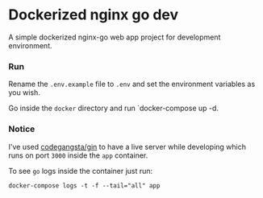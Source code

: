 # Dockerized nginx go dev
A simple dockerized nginx-go web app project for development environment.

### Run
Rename the `.env.example` file to `.env` and set the environment variables as you wish.

Go inside the `docker` directory and run `docker-compose up -d.

### Notice
I've used [codegangsta/gin](https://github.com/codegangsta/gin) to have a live server while developing which runs on port `3000`
inside the `app` container.

To see `go` logs inside the container just run:

`docker-compose logs -t -f --tail="all" app`